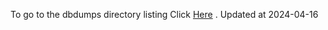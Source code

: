 To go to the dbdumps directory listing Click [Here](https://ipfs.io/ipfs/bafkreihme2uahk4eyya4oxusc6pl66eo5sey7sxmhnzi7jso2jqtbwpsu4) . Updated at 2024-04-16